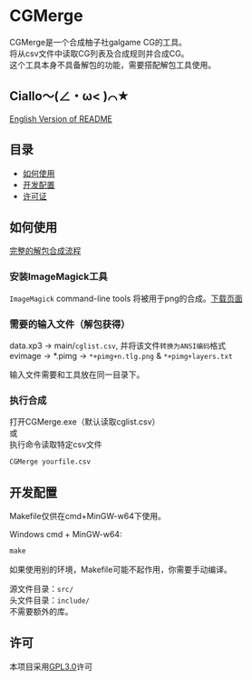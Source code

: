 # CGMerge

CGMerge是一个合成柚子社galgame CG的工具。  
将从csv文件中读取CG列表及合成规则并合成CG。  
这个工具本身不具备解包的功能，需要搭配解包工具使用。

## Ciallo～(∠・ω< )⌒★

[English Version of README](/README.md)

## 目录

* [如何使用](##如何使用)
* [开发配置](##开发配置)
* [许可证](##许可证)

## 如何使用

[完整的解包合成流程](/doc/full_flow.md)

### 安装ImageMagick工具

`ImageMagick` command-line tools 将被用于png的合成。[下载页面](https://imagemagick.org/script/download.php#windows)

### 需要的输入文件（解包获得）

data.xp3 -> main/`cglist.csv`, 并将该文件`转换为ANSI编码`格式  
evimage -> *.pimg -> `*+pimg+n.tlg.png` & `*+pimg+layers.txt`

输入文件需要和工具放在同一目录下。

### 执行合成

打开CGMerge.exe（默认读取cglist.csv）  
或  
执行命令读取特定csv文件

``` cmd
CGMerge yourfile.csv
```

## 开发配置

Makefile仅供在cmd+MinGW-w64下使用。

Windows cmd + MinGW-w64:

``` cmd
make
```

如果使用别的环境，Makefile可能不起作用，你需要手动编译。

源文件目录：`src/`  
头文件目录：`include/`  
不需要额外的库。

## 许可

本项目采用[GPL3.0](http://www.gnu.org/licenses/gpl.html)许可
